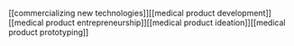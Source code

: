 [[commercializing new technologies]][[medical product development]][[medical product entrepreneurship]][[medical product ideation]][[medical product prototyping]]